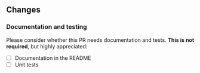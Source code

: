 <!-- Please make sure your commit messages follow Conventional Commits
(https://www.conventionalcommits.org) with a commit type (e.g. feat, fix, refactor, chore):

Bad:        Added support for release links
Good:     feat(api): add support for release links

Bad:        Update documentation for projects
Good:     docs(projects): update example for saving project attributes-->

## Changes

<!-- Remove this comment and describe your changes here. -->

### Documentation and testing

Please consider whether this PR needs documentation and tests. **This is not required**, but highly appreciated:

* [ ] Documentation in the README
* [ ] Unit tests
